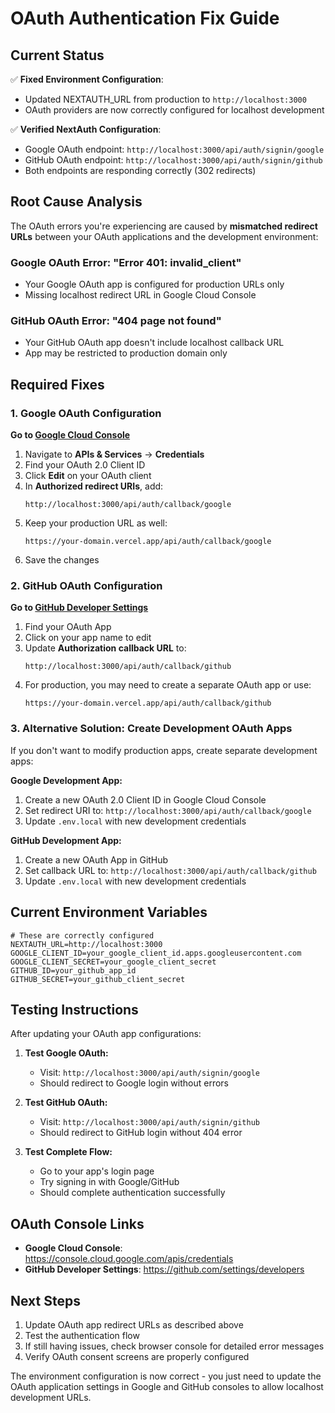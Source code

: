 # OAuth Authentication Fix Guide

## Current Status
✅ **Fixed Environment Configuration**: 
- Updated NEXTAUTH_URL from production to `http://localhost:3000`
- OAuth providers are now correctly configured for localhost development

✅ **Verified NextAuth Configuration**: 
- Google OAuth endpoint: `http://localhost:3000/api/auth/signin/google`
- GitHub OAuth endpoint: `http://localhost:3000/api/auth/signin/github`
- Both endpoints are responding correctly (302 redirects)

## Root Cause Analysis
The OAuth errors you're experiencing are caused by **mismatched redirect URLs** between your OAuth applications and the development environment:

### Google OAuth Error: "Error 401: invalid_client"
- Your Google OAuth app is configured for production URLs only
- Missing localhost redirect URL in Google Cloud Console

### GitHub OAuth Error: "404 page not found"
- Your GitHub OAuth app doesn't include localhost callback URL
- App may be restricted to production domain only

## Required Fixes

### 1. Google OAuth Configuration
**Go to [Google Cloud Console](https://console.cloud.google.com/)**

1. Navigate to **APIs & Services** → **Credentials**
2. Find your OAuth 2.0 Client ID
3. Click **Edit** on your OAuth client
4. In **Authorized redirect URIs**, add:
   ```
   http://localhost:3000/api/auth/callback/google
   ```
5. Keep your production URL as well:
   ```
   https://your-domain.vercel.app/api/auth/callback/google
   ```
6. Save the changes

### 2. GitHub OAuth Configuration  
**Go to [GitHub Developer Settings](https://github.com/settings/developers)**

1. Find your OAuth App
2. Click on your app name to edit
3. Update **Authorization callback URL** to:
   ```
   http://localhost:3000/api/auth/callback/github
   ```
4. For production, you may need to create a separate OAuth app or use:
   ```
   https://your-domain.vercel.app/api/auth/callback/github
   ```

### 3. Alternative Solution: Create Development OAuth Apps

If you don't want to modify production apps, create separate development apps:

**Google Development App:**
1. Create a new OAuth 2.0 Client ID in Google Cloud Console
2. Set redirect URI to: `http://localhost:3000/api/auth/callback/google`
3. Update `.env.local` with new development credentials

**GitHub Development App:**
1. Create a new OAuth App in GitHub
2. Set callback URL to: `http://localhost:3000/api/auth/callback/github`
3. Update `.env.local` with new development credentials

## Current Environment Variables
```env
# These are correctly configured
NEXTAUTH_URL=http://localhost:3000
GOOGLE_CLIENT_ID=your_google_client_id.apps.googleusercontent.com
GOOGLE_CLIENT_SECRET=your_google_client_secret
GITHUB_ID=your_github_app_id
GITHUB_SECRET=your_github_client_secret
```

## Testing Instructions

After updating your OAuth app configurations:

1. **Test Google OAuth:**
   - Visit: `http://localhost:3000/api/auth/signin/google`
   - Should redirect to Google login without errors

2. **Test GitHub OAuth:**
   - Visit: `http://localhost:3000/api/auth/signin/github`
   - Should redirect to GitHub login without 404 error

3. **Test Complete Flow:**
   - Go to your app's login page
   - Try signing in with Google/GitHub
   - Should complete authentication successfully

## OAuth Console Links
- **Google Cloud Console**: https://console.cloud.google.com/apis/credentials
- **GitHub Developer Settings**: https://github.com/settings/developers

## Next Steps
1. Update OAuth app redirect URLs as described above
2. Test the authentication flow
3. If still having issues, check browser console for detailed error messages
4. Verify OAuth consent screens are properly configured

The environment configuration is now correct - you just need to update the OAuth application settings in Google and GitHub consoles to allow localhost development URLs.
